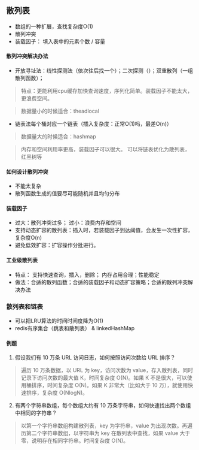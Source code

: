 ## 散列表
- 数组的一种扩展，查找复杂度O(1)
- 散列冲突
- 装载因子： 填入表中的元素个数 / 容量

#### 散列冲突解决办法
- 开放寻址法：线性探测法（依次往后找一个）；二次探测（）；双重散列（一组散列函数）；
> 特点：更能利用cpu缓存加快查询速度，序列化简单。装载因子不能太大，更浪费空间。

> 数据量小的时候适合：theadlocal

- 链表法每个桶对应一个链表（插入复杂度：正常O(1)吗，最差O(n)）
> 数据量大的时候适合：hashmap

> 内存和空间利用率更高，装载因子可以很大。
> 可以将链表优化为散列表，红黑树等 

#### 如何设计散列冲突
- 不能太复杂
- 散列函数生成的值要尽可能随机并且均匀分布

#### 装载因子
- 过大：散列冲突过多； 过小：浪费内存和空间
- 支持动态扩容的散列表：插入时，若装载因子到达阈值，会发生一次性扩容，复杂度O(n)
- 避免低效扩容：扩容操作分批进行。

#### 工业级散列表
- 特点： 支持快速查询，插入，删除； 内存占用合理；性能稳定
- 做法：合适的散列函数；合适的装载因子和动态扩容策略；合适的散列冲突解决办法

### 散列表和链表
- 可以把LRU算法的时间时间度降为O(1)
- redis有序集合（跳表和散列表） & linkedHashMap


#### 例题

1. 假设我们有 10 万条 URL 访问日志，如何按照访问次数给 URL 排序？
> 遍历 10 万条数据，以 URL 为 key，访问次数为 value，存入散列表，同时记录下访问次数的最大值 K，时间复杂度 O(N)。如果 K 不是很大，可以使用桶排序，时间复杂度 O(N)。如果 K 非常大（比如大于 10 万），就使用快速排序，复杂度 O(NlogN)。

2. 有两个字符串数组，每个数组大约有 10 万条字符串，如何快速找出两个数组中相同的字符串？

> 以第一个字符串数组构建散列表，key 为字符串，value 为出现次数。再遍历第二个字符串数组，以字符串为 key 在散列表中查找，如果 value 大于零，说明存在相同字符串。时间复杂度 O(N)。
